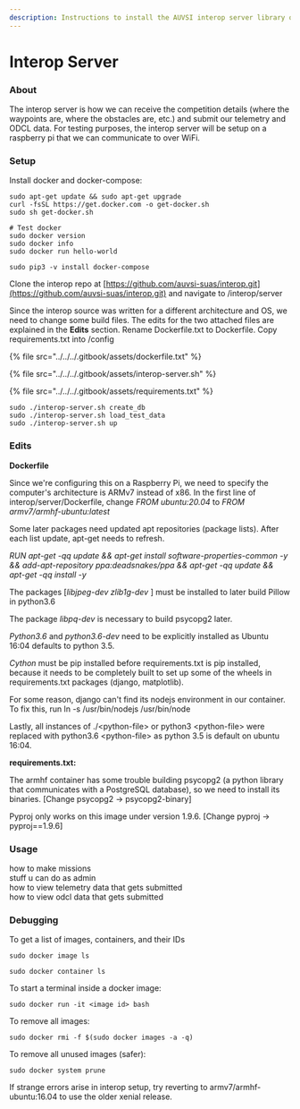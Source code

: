 ```yaml
---
description: Instructions to install the AUVSI interop server library on a raspberry pi
---
```


# Interop Server

### About

The interop server is how we can receive the competition details \(where the waypoints are, where the obstacles are, etc.\) and submit our telemetry and ODCL data. For testing purposes, the interop server will be setup on a raspberry pi that we can communicate to over WiFi.

### Setup

Install docker and docker-compose: 

```text
sudo apt-get update && sudo apt-get upgrade
curl -fsSL https://get.docker.com -o get-docker.sh
sudo sh get-docker.sh

# Test docker
sudo docker version
sudo docker info
sudo docker run hello-world

sudo pip3 -v install docker-compose
```

Clone the interop repo at [https://github.com/auvsi-suas/interop.git](https://github.com/auvsi-suas/interop.git) and navigate to /interop/server

Since the interop source was written for a different architecture and OS, we need to change some build files. The edits for the two attached files are explained in the **Edits** section. Rename Dockerfile.txt to Dockerfile. Copy requirements.txt into /config

{% file src="../../../.gitbook/assets/dockerfile.txt" %}

{% file src="../../../.gitbook/assets/interop-server.sh" %}

{% file src="../../../.gitbook/assets/requirements.txt" %}

```text
sudo ./interop-server.sh create_db
sudo ./interop-server.sh load_test_data
sudo ./interop-server.sh up
```

### Edits

**Dockerfile**

Since we're configuring this on a Raspberry Pi, we need to specify the computer's architecture is ARMv7 instead of x86. In the first line of interop/server/Dockerfile, change _FROM ubuntu:20.04_ to _FROM armv7/armhf-ubuntu:latest_

Some later packages need updated apt repositories \(package lists\). After each list update, apt-get needs to refresh.

_RUN apt-get -qq update && apt-get install software-properties-common -y && add-apt-repository ppa:deadsnakes/ppa && apt-get -qq update && apt-get -qq install -y_

The packages \[_libjpeg-dev  zlib1g-dev_ \] must be installed to later build  Pillow in python3.6

The package _libpq-dev_ is necessary to build psycopg2 later. 

_Python3.6_ and _python3.6-dev_ need to be explicitly installed as Ubuntu 16:04 defaults to python 3.5.

_Cython_ must be pip installed before requirements.txt is pip installed, because it needs to be completely built to set up some of the wheels in requirements.txt packages \(django, matplotlib\). 

For some reason, django can't find its nodejs environment in our container. To fix this, run ln -s /usr/bin/nodejs /usr/bin/node

Lastly, all instances of ./&lt;python-file&gt; or python3 &lt;python-file&gt; were replaced with python3.6 &lt;python-file&gt; as python 3.5 is default on ubuntu 16:04. 

**requirements.txt:**

The armhf container has some trouble building psycopg2 \(a python library that communicates with a PostgreSQL database\), so we need to install its binaries. \[Change psycopg2 -&gt; psycopg2-binary\]

Pyproj only works on this image under version 1.9.6. \[Change pyproj -&gt; pyproj==1.9.6\]

### Usage

how to make missions  
stuff u can do as admin  
how to view telemetry data that gets submitted  
how to view odcl data that gets submitted

### Debugging

To get a list of images, containers, and their IDs

`sudo docker image ls`

`sudo docker container ls`

To start a terminal inside a docker image:

`sudo docker run -it <image id> bash`

To remove all images:

`sudo docker rmi -f $(sudo docker images -a -q)`

To remove all unused images \(safer\):

`sudo docker system prune`

If strange errors arise in interop setup, try reverting to armv7/armhf-ubuntu:16.04 to use the older xenial release.


